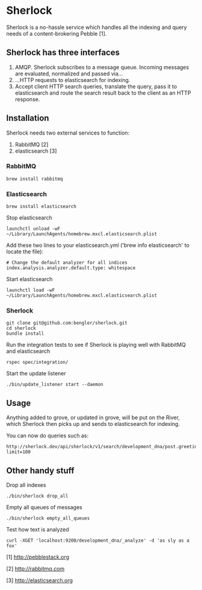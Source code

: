 # Sherlock

Sherlock is a no-hassle service which handles all the indexing and query needs of a content-brokering Pebble [1].

## Sherlock has three interfaces

1. AMQP. Sherlock subscribes to a message queue. Incoming messages are evaluated, normalized and passed via…
2. ...HTTP requests to elasticsearch for indexing.
3. Accept client HTTP search queries, translate the query, pass it to elasticsearch and route the search result back to the client as an HTTP response.

## Installation

Sherlock needs two external services to function:

1. RabbitMQ [2]
2. elasticsearch [3]

### RabbitMQ

	brew install rabbitmq

### Elasticsearch

	brew install elasticsearch

Stop elasticsearch
	
	launchctl unload -wF ~/Library/LaunchAgents/homebrew.mxcl.elasticsearch.plist

Add these two lines to your elasticsearch.yml ('brew info elasticsearch' to locate the file):
	
	# Change the default analyzer for all indices
	index.analysis.analyzer.default.type: whitespace

Start elasticsearch
	
	launchctl load -wF ~/Library/LaunchAgents/homebrew.mxcl.elasticsearch.plist

### Sherlock

	git clone git@github.com:bengler/sherlock.git
	cd sherlock
	bundle install

Run the integration tests to see if Sherlock is playing well with RabbitMQ and elasticsearch

	rspec spec/integration/
	
Start the update listener
	
	./bin/update_listener start --daemon

## Usage

Anything added to grove, or updated in grove, will be put on the River, which Sherlock then picks up and sends to elasticsearch for indexing.

You can now do queries such as:

	http://sherlock.dev/api/sherlock/v1/search/development_dna/post.greeting:*?limit=100

## Other handy stuff

Drop all indexes

	./bin/sherlock drop_all
	
Empty all queues of messages

	./bin/sherlock empty_all_queues

Test how text is analyzed

	curl -XGET 'localhost:9200/development_dna/_analyze' -d 'as sly as a fox'

[1] http://pebblestack.org

[2] http://rabbitmq.com

[3] http://elasticsearch.org


